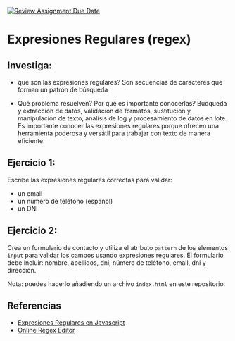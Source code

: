 [![Review Assignment Due Date](https://classroom.github.com/assets/deadline-readme-button-24ddc0f5d75046c5622901739e7c5dd533143b0c8e959d652212380cedb1ea36.svg)](https://classroom.github.com/a/aRQGnba4)
# Expresiones Regulares (regex)

## Investiga: 

- qué son las expresiones regulares?
    Son secuencias de caracteres que forman un patrón de búsqueda

- Qué problema resuelven? Por qué es importante conocerlas?
    Budqueda y extraccion de datos, validacion de formatos, sustitucion y manipulacion de texto, analisis de log y procesamiento de datos en lote.
    Es importante conocer las expresiones regulares porque ofrecen una herramienta poderosa y versátil para trabajar con texto de manera eficiente.

## Ejercicio 1:

Escribe las expresiones regulares correctas para validar:

- un email
- un número de teléfono (español)
- un DNI

## Ejercicio 2:

Crea un formulario de contacto y utiliza el atributo `pattern` de los elementos `input` para validar los campos usando expresiones regulares. El formulario debe incluir: nombre, apellidos, dni, número de teléfono, email, dni y dirección.

Nota: puedes hacerlo añadiendo un archivo `index.html` en este repositorio.


## Referencias

- [Expresiones Regulares en Javascript](https://developer.mozilla.org/en-US/docs/Web/JavaScript/Guide/Regular_expressions)
- [Online Regex Editor](https://regex101.com/)